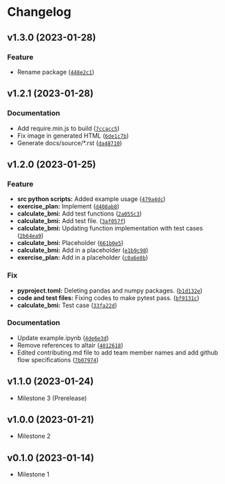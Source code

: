 # Changelog

<!--next-version-placeholder-->

## v1.3.0 (2023-01-28)
### Feature
* Rename package ([`448e2c1`](https://github.com/UBC-MDS/bmi-calculator-python/commit/448e2c1bb0a31c4c3486a6e83d4b682675d1a30f))

## v1.2.1 (2023-01-28)
### Documentation
* Add require.min.js to build ([`7ccacc5`](https://github.com/UBC-MDS/bmi-calculator-python/commit/7ccacc5d3c136ac5de01015b0308a5b12f0409fd))
* Fix image in generated HTML ([`6de1c7b`](https://github.com/UBC-MDS/bmi-calculator-python/commit/6de1c7bf5b64265def83fb4f4fec565177009d01))
* Generate docs/source/*.rst ([`da48710`](https://github.com/UBC-MDS/bmi-calculator-python/commit/da487100ea79dfd661bff2691e87c103d3b4f5a3))

## v1.2.0 (2023-01-25)
### Feature
* **src python scripts:** Added example usage ([`479a4dc`](https://github.com/UBC-MDS/bmi-calculator-python/commit/479a4dc3a41445e542e5d4c0ceac2d5cdc136584))
* **exercise_plan:** Implement ([`d408ab8`](https://github.com/UBC-MDS/bmi-calculator-python/commit/d408ab87365b3f77c408e581b3b7b74a3c1f5395))
* **calculate_bmi:** Add test functions ([`2a055c3`](https://github.com/UBC-MDS/bmi-calculator-python/commit/2a055c361e975c7ab546274944a99855c3b042a6))
* **calculate_bmi:** Add test file. ([`3af057f`](https://github.com/UBC-MDS/bmi-calculator-python/commit/3af057f1ec61ed2cbf70e450432b9aae49610f8a))
* **calculate_bmi:** Updating function implementation with test cases ([`2b64ea9`](https://github.com/UBC-MDS/bmi-calculator-python/commit/2b64ea936af16937544c797bd00bb7ea06b75150))
* **calculate_bmi:** Placeholder ([`661b0e5`](https://github.com/UBC-MDS/bmi-calculator-python/commit/661b0e5b3b2daef4bcf31a6579130614a238ffe6))
* **calculate_bmi:** Add in a placeholder ([`e1b9c98`](https://github.com/UBC-MDS/bmi-calculator-python/commit/e1b9c98f5f64c3d8cca131894e3ee5df276e8c5b))
* **exercise_plan:** Add in a placeholder ([`c0a6e8b`](https://github.com/UBC-MDS/bmi-calculator-python/commit/c0a6e8beb5aed33e1299424304e187f356f03726))

### Fix
* **pyproject.toml:** Deleting pandas and numpy packages. ([`b1d132e`](https://github.com/UBC-MDS/bmi-calculator-python/commit/b1d132e7d4cd0442f9be560c0f7c82114eede757))
* **code and test files:** Fixing codes to make pytest pass. ([`bf9131c`](https://github.com/UBC-MDS/bmi-calculator-python/commit/bf9131cefaf11ae92bdf0ffaf936163c3b5eaf46))
* **calculate_bmi:** Test case ([`33fa22d`](https://github.com/UBC-MDS/bmi-calculator-python/commit/33fa22d245a70f1b157c1f250dc3c2f79ffe8117))

### Documentation
* Update example.ipynb ([`4de6e3d`](https://github.com/UBC-MDS/bmi-calculator-python/commit/4de6e3dc5c6940daab5d86358c8d0b9ea3f35eec))
* Remove references to altair ([`4012618`](https://github.com/UBC-MDS/bmi-calculator-python/commit/4012618333cc0cf456769514f2013400d657f33e))
* Edited contributing.md file to add team member names and add github flow specifications ([`7b07974`](https://github.com/UBC-MDS/bmi-calculator-python/commit/7b079744a878bfff7917c851e9f405a2b8c9ddfe))

## v1.1.0 (2023-01-24)

- Milestone 3 (Prerelease)

## v1.0.0 (2023-01-21)

- Milestone 2

## v0.1.0 (2023-01-14)

- Milestone 1
